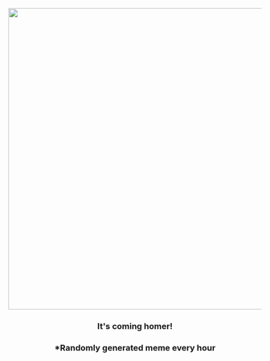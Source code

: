 <p align="center">
        <img src="https://i.redd.it/xi0o7b4mqb1a1.jpg" width="600" height="600">
        </p>
        <h3 align="center">It's coming homer!</h3>
        <h3 align="center">*Randomly generated meme every hour</h3>
    